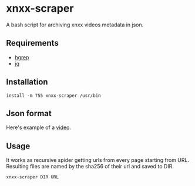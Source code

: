 # xnxx-scraper

A bash script for archiving xnxx videos metadata in json.

## Requirements

 - [hgrep](https://github.com/TUVIMEN/hgrep)
 - [jq](https://github.com/stedolan/jq)

## Installation

    install -m 755 xnxx-scraper /usr/bin

## Json format

Here's example of a [video](video-example.json).

## Usage

It works as recursive spider getting urls from every page starting from URL.
Resulting files are named by the sha256 of their url and saved to DIR.

    xnxx-scraper DIR URL
